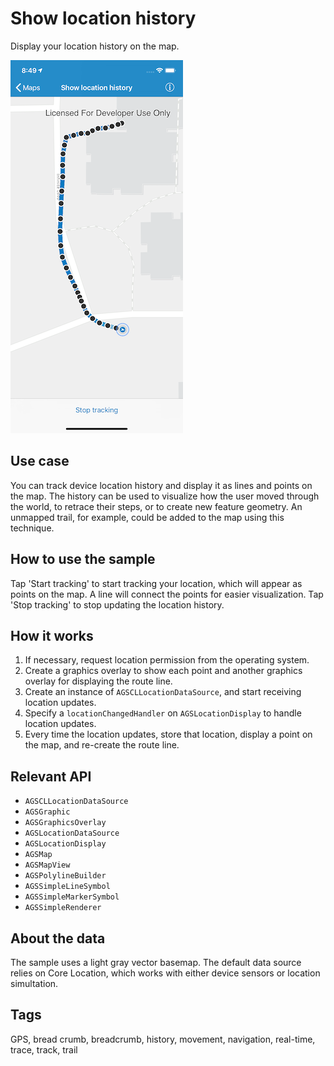 # Show location history

Display your location history on the map.

![](image1.png)

## Use case

You can track device location history and display it as lines and points on the map. The history can be used to visualize how the user moved through the world, to retrace their steps, or to create new feature geometry. An unmapped trail, for example, could be added to the map using this technique.

## How to use the sample

Tap 'Start tracking' to start tracking your location, which will appear as points on the map. A line will connect the points for easier visualization. Tap 'Stop tracking' to stop updating the location history.

## How it works

1. If necessary, request location permission from the operating system.
2. Create a graphics overlay to show each point and another graphics overlay for displaying the route line.
3. Create an instance of `AGSCLLocationDataSource`, and start receiving location updates.
4. Specify a `locationChangedHandler` on `AGSLocationDisplay` to handle location updates.
5. Every time the location updates, store that location, display a point on the map, and re-create the route line.

## Relevant API

- `AGSCLLocationDataSource`
- `AGSGraphic`
- `AGSGraphicsOverlay`
- `AGSLocationDataSource`
- `AGSLocationDisplay`
- `AGSMap`
- `AGSMapView`
- `AGSPolylineBuilder`
- `AGSSimpleLineSymbol`
- `AGSSimpleMarkerSymbol`
- `AGSSimpleRenderer`

## About the data

The sample uses a light gray vector basemap. The default data source relies on Core Location, which works with either device sensors or location simultation.

## Tags

GPS, bread crumb, breadcrumb, history, movement, navigation, real-time, trace, track, trail
